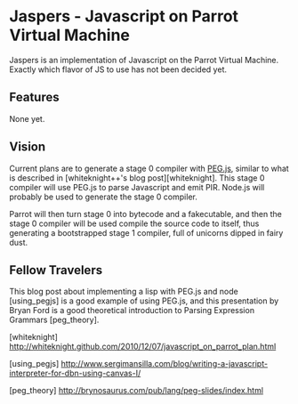 Jaspers - Javascript on Parrot Virtual Machine
==============================================

Jaspers is an implementation of Javascript on the Parrot Virtual Machine. Exactly
which flavor of JS to use has not been decided yet.


Features
--------

None yet.


Vision
------------

Current plans are to generate a stage 0 compiler with [PEG.js][pegjs_homepage],
similar to what is described in [whiteknight++'s blog post][whiteknight]. This stage 0
compiler will use PEG.js to parse Javascript and emit PIR. Node.js will
probably be used to generate the stage 0 compiler.

Parrot will then turn stage 0 into bytecode and a fakecutable, and then the
stage 0 compiler will be used compile the source code to itself, thus
generating a bootstrapped stage 1 compiler, full of unicorns dipped in fairy dust.

Fellow Travelers
---------------
This blog post about implementing a lisp with PEG.js and node [using_pegjs] is a good
example of using PEG.js, and this presentation by Bryan Ford is a good
theoretical introduction to Parsing Expression Grammars [peg_theory].

[pegjs_homepage]: http://pegjs.majda.cz

[whiteknight] http://whiteknight.github.com/2010/12/07/javascript_on_parrot_plan.html

[using_pegjs] http://www.sergimansilla.com/blog/writing-a-javascript-interpreter-for-dbn-using-canvas-I/

[peg_theory] http://brynosaurus.com/pub/lang/peg-slides/index.html
